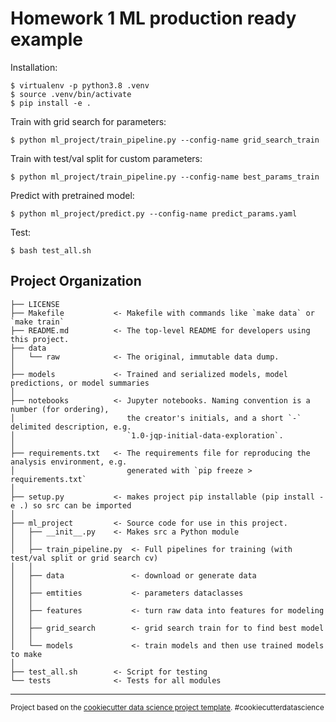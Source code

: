 Homework 1 ML production ready example
==============================

Installation: 
~~~
$ virtualenv -p python3.8 .venv
$ source .venv/bin/activate
$ pip install -e .
~~~
Train with grid search for parameters:
~~~
$ python ml_project/train_pipeline.py --config-name grid_search_train
~~~

Train with test/val split for custom parameters:
~~~
$ python ml_project/train_pipeline.py --config-name best_params_train
~~~

Predict with pretrained model:
~~~
$ python ml_project/predict.py --config-name predict_params.yaml
~~~

Test:
~~~
$ bash test_all.sh
~~~

Project Organization
------------

    ├── LICENSE
    ├── Makefile           <- Makefile with commands like `make data` or `make train`
    ├── README.md          <- The top-level README for developers using this project.
    ├── data
    │   └── raw            <- The original, immutable data dump.
    │
    ├── models             <- Trained and serialized models, model predictions, or model summaries
    │
    ├── notebooks          <- Jupyter notebooks. Naming convention is a number (for ordering),
    │                         the creator's initials, and a short `-` delimited description, e.g.
    │                         `1.0-jqp-initial-data-exploration`.
    │
    ├── requirements.txt   <- The requirements file for reproducing the analysis environment, e.g.
    │                         generated with `pip freeze > requirements.txt`
    │
    ├── setup.py           <- makes project pip installable (pip install -e .) so src can be imported
    │
    ├── ml_project         <- Source code for use in this project.
    │   ├── __init__.py    <- Makes src a Python module
    │   │
    │   ├── train_pipeline.py  <- Full pipelines for training (with test/val split or grid search cv)
    │   │
    │   ├── data               <- download or generate data
    │   │
    │   ├── emtities           <- parameters dataclasses
    │   │
    │   ├── features           <- turn raw data into features for modeling
    │   │
    │   ├── grid_search        <- grid search train for to find best model
    │   │
    │   └── models             <- train models and then use trained models to make
    │
    ├── test_all.sh        <- Script for testing
    └── tests              <- Tests for all modules 

--------

<p><small>Project based on the <a target="_blank" href="https://drivendata.github.io/cookiecutter-data-science/">cookiecutter data science project template</a>. #cookiecutterdatascience</small></p>
